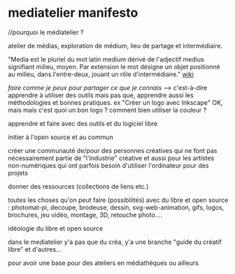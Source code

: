 # mediatelier manifesto

//pourquoi le médiatelier ?

atelier de médias, exploration de médium, lieu de partage et intermédiaire.

"Media est le pluriel du mot latin medium dérivé de l'adjectif medius signifiant milieu, moyen. Par extension le mot désigne un objet positionné au milieu, dans l'entre-deux, jouant un rôle d'intermédiaire." [wiki](https://fr.wikipedia.org/wiki/Media)

*faire comme je peux pour partager ce que je connais* --> c'est-à-dire apprendre à utiliser des *outils* mais pas que, apprendre aussi les méthodologies et bonnes pratiques. ex "Créer un logo avec Inkscape" OK, mais mais c'est quoi un bon logo ? comment bien utiliser la couleur ?

apprendre et faire avec des outils et du logiciel libre

initier à l'open source et au commun

créer une communauté de/pour des personnes créatives qui ne font pas nécessairement partie de "l'industrie" créative et aussi pour les artistes non-numériques qui ont parfois besoin d'utiliser l'ordinateur pour des projets

donner des ressources (collections de liens etc.)

toutes les choses qu'on peut faire (possibilités) avec du libre et open source : photomat-pi, decoupe, brodeuse, dessin, svg-web-animation, gifs, logos, brochures, jeu vidéo, montage, 3D, retouche photo....

idéologie du libre et open source

dans le mediatelier y'a pas que du créa, y'a une branche "guide du créatif libre" et d'autres...

pour avoir une base pour des ateliers en médiathèques ou ailleurs
